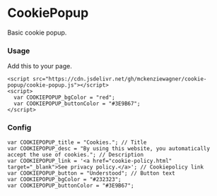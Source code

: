   # CookiePopup
  Basic cookie popup. 

  ### Usage
  Add this to your page.
  ```
  <script src="https://cdn.jsdelivr.net/gh/mckenziewagner/cookie-popup/cookie-popup.js"></script>
  <script>
    var COOKIEPOPUP_bgColor = "red";
    var COOKIEPOPUP_buttonColor = "#3E9B67";
  </script>
  ```

  ### Config
  ```
  var COOKIEPOPUP_title = "Cookies."; // Title
  var COOKIEPOPUP_desc = "By using this website, you automatically accept the use of cookies."; // Description
  var COOKIEPOPUP_link = '<a href="cookie-policy.html" target="_blank">See privacy policy.</a>'; // Cookiepolicy link
  var COOKIEPOPUP_button = "Understood"; // Button text
  var COOKIEPOPUP_bgColor = "#232323";
  var COOKIEPOPUP_buttonColor = "#3E9B67";
  ```

